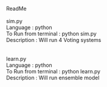 ReadMe\
\
sim.py\
Language : python\
To Run from terminal : python sim.py\
Description : Will run 4 Voting systems\
\
\
learn.py\
Language : python\
To Run from terminal : python learn.py\
Description : Will run ensemble model
